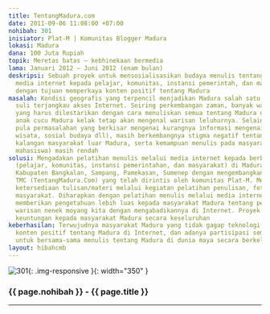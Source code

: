 ```yaml
---
title: TentangMadura.com
date: 2011-09-06 11:08:00 +07:00
nohibah: 301
inisiator: Plat-M | Komunitas Blogger Madura
lokasi: Madura
dana: 100 Juta Rupiah
topik: Meretas batas – kebhinekaan bermedia
lama: Januari 2012 – Juni 2012 (enam bulan)
deskripsi: Sebuah proyek untuk mensosialisasikan budaya menulis tentang Madura melalui
  media internet kepada pelajar, komunitas, instansi pemerintah, dan masyarakat umum
  dengan tujuan memperkaya konten positif tentang Madura
masalah: Kondisi geografis yang terpencil menjadikan Madura salah satu wilayah yang
  suli terjangkau akses Internet. Seiring perkembangan zaman, banyak warisan leluhur
  yang harus dilestarikan dengan cara menuliskan semua tentang Madura dengan harapan
  anak cucu Madura kelak tetap akan mengenal warisan leluhurnya. Selain itu, terdapat
  pula permasalahan yang berkisar mengenai kurangnya informasi mengenai Madura (potensi
  wisata, sosial budaya dll), masih berkembangnya stigma negatif tentang Madura di
  kalangan masyarakat luar Madura, serta kemampuan menulis pada masyarakat (pelajar,
  mahasiswa) masih rendah
solusi: Mengadakan pelatihan menulis melalui media internet kepada berbagai kalangan
  (pelajar, komunitas, instansi pemerintahan, dan masyarakat) di Madura mulai dari
  Kabupaten Bangkalan, Sampang, Pamekasan, Sumenep dengan mengembangkan blog/portal
  TMC (TentangMadura.Com) yang telah dirintis oleh komunitas Plat-M. Mewujudkan jaminan
  ketersediaan tulisan/materi melalui kegiatan pelatihan penulisan, fotografi bagi
  masyarakat. Diharapkan dengan pelatihan menulis melalui media internet ini dapat
  memberikan pengetahuan lebih luas kepada masyarakat Madura tentang pentingnya melestarikan
  warisan nenek moyang kita dengan mengabadikannya di Internet. Proyek ini akan memberi
  keuntungan kepada masyarakat Madura secara keseluruhan
keberhasilan: Terwujudnya masyarakat Madura yang tidak gagap teknologi, bertambahnya
  konten positif tentang Madura di Internet, dan adanya partisipasi semua kalangan
  untuk bersama-sama menulis tentang Madura di dunia maya secara berkelanjutan
layout: hibahcmb
---
```


![301](/static/img/hibahcmb/301.png){: .img-responsive }{: width="350" }

### {{ page.nohibah }} - {{ page.title }}

---

